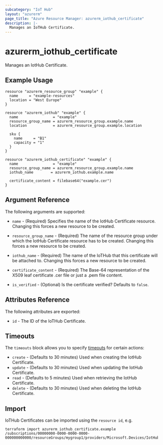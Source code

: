 ```yaml
---
subcategory: "IoT Hub"
layout: "azurerm"
page_title: "Azure Resource Manager: azurerm_iothub_certificate"
description: |-
  Manages an IoTHub Certificate.
---
```


# azurerm_iothub_certificate

Manages an IotHub Certificate. 

## Example Usage

```hcl
resource "azurerm_resource_group" "example" {
  name     = "example-resources"
  location = "West Europe"
}

resource "azurerm_iothub" "example" {
  name                = "example"
  resource_group_name = azurerm_resource_group.example.name
  location            = azurerm_resource_group.example.location

  sku {
    name     = "B1"
    capacity = "1"
  }
}

resource "azurerm_iothub_certificate" "example" {
  name                = "example"
  resource_group_name = azurerm_resource_group.example.name
  iothub_name        = azurerm_iothub.example.name

  certificate_content = filebase64("example.cer")
}
```

## Argument Reference

The following arguments are supported:

* `name` - (Required) Specifies the name of the IotHub Certificate resource. Changing this forces a new resource to be created.

* `resource_group_name` - (Required) The name of the resource group under which the IotHub Certificate resource has to be created. Changing this forces a new resource to be created.

* `iothub_name` - (Required) The name of the IoTHub that this certificate will be attached to. Changing this forces a new resource to be created.

* `certificate_content` - (Required) The Base-64 representation of the X509 leaf certificate .cer file or just a .pem file content.

* `is_verified` - (Optional) Is the certificate verified? Defaults to `false`.

## Attributes Reference

The following attributes are exported:

* `id` - The ID of the IoTHub Certificate.

## Timeouts



The `timeouts` block allows you to specify [timeouts](https://www.terraform.io/docs/configuration/resources.html#timeouts) for certain actions:

* `create` - (Defaults to 30 minutes) Used when creating the IotHub Certificate.
* `update` - (Defaults to 30 minutes) Used when updating the IotHub Certificate.
* `read` - (Defaults to 5 minutes) Used when retrieving the IotHub Certificate.
* `delete` - (Defaults to 30 minutes) Used when deleting the IotHub Certificate.

## Import

IoTHub Certificates can be imported using the `resource id`, e.g.

```shell
terraform import azurerm_iothub_certificate.example /subscriptions/00000000-0000-0000-0000-000000000000/resourceGroups/mygroup1/providers/Microsoft.Devices/IotHubs/example/Certificates/example
```
